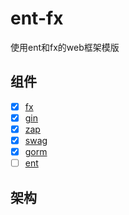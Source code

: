 # ent-fx
使用ent和fx的web框架模版

## 组件
- [x] [fx](https://github.com/uber-go/fx)
- [x] [gin](https://github.com/gin-gonic/gin)
- [x] [zap](https://github.com/uber-go/zap)
- [x] [swag](https://github.com/swaggo/swag)
- [x] [gorm](https://github.com/go-gorm/gorm)
- [ ] [ent](https://entgo.io/zh/docs/getting-started/)

## 架构
